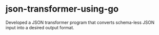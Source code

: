 # json-transformer-using-go
Developed a JSON transformer program that converts schema-less JSON input into a desired output format.
